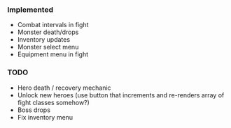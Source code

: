 ### Implemented

- Combat intervals in fight
- Monster death/drops
- Inventory updates
- Monster select menu
- Equipment menu in fight

### TODO 

- Hero death / recovery mechanic
- Unlock new heroes (use button that increments and re-renders array of fight classes somehow?)
- Boss drops
- Fix inventory menu